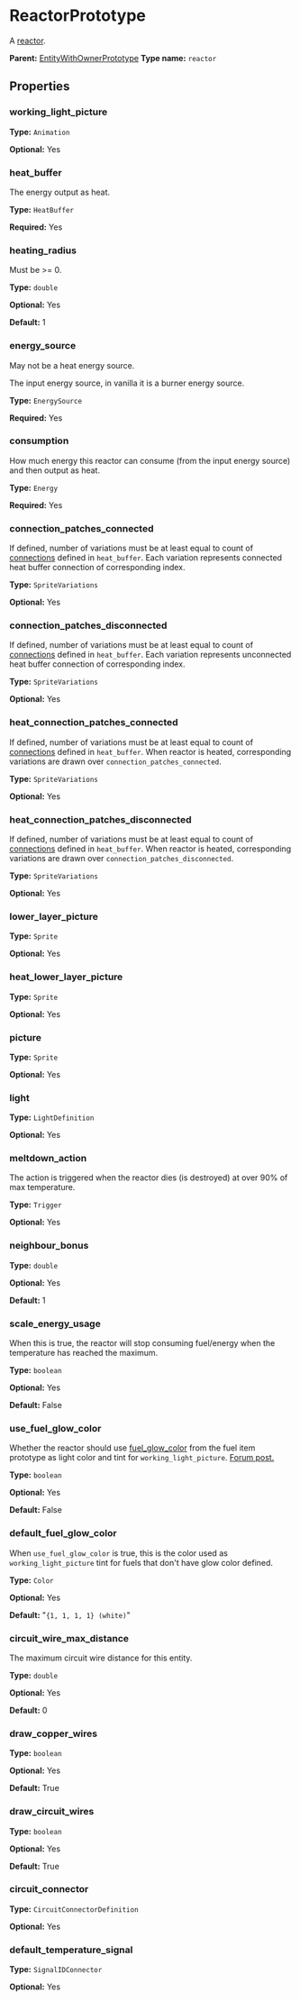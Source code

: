 # ReactorPrototype

A [reactor](https://wiki.factorio.com/Reactor).

**Parent:** [EntityWithOwnerPrototype](EntityWithOwnerPrototype.md)
**Type name:** `reactor`

## Properties

### working_light_picture

**Type:** `Animation`

**Optional:** Yes

### heat_buffer

The energy output as heat.

**Type:** `HeatBuffer`

**Required:** Yes

### heating_radius

Must be >= 0.

**Type:** `double`

**Optional:** Yes

**Default:** 1

### energy_source

May not be a heat energy source.

The input energy source, in vanilla it is a burner energy source.

**Type:** `EnergySource`

**Required:** Yes

### consumption

How much energy this reactor can consume (from the input energy source) and then output as heat.

**Type:** `Energy`

**Required:** Yes

### connection_patches_connected

If defined, number of variations must be at least equal to count of [connections](prototype:HeatBuffer::connections) defined in `heat_buffer`. Each variation represents connected heat buffer connection of corresponding index.

**Type:** `SpriteVariations`

**Optional:** Yes

### connection_patches_disconnected

If defined, number of variations must be at least equal to count of [connections](prototype:HeatBuffer::connections) defined in `heat_buffer`. Each variation represents unconnected heat buffer connection of corresponding index.

**Type:** `SpriteVariations`

**Optional:** Yes

### heat_connection_patches_connected

If defined, number of variations must be at least equal to count of [connections](prototype:HeatBuffer::connections) defined in `heat_buffer`. When reactor is heated, corresponding variations are drawn over `connection_patches_connected`.

**Type:** `SpriteVariations`

**Optional:** Yes

### heat_connection_patches_disconnected

If defined, number of variations must be at least equal to count of [connections](prototype:HeatBuffer::connections) defined in `heat_buffer`. When reactor is heated, corresponding variations are drawn over `connection_patches_disconnected`.

**Type:** `SpriteVariations`

**Optional:** Yes

### lower_layer_picture

**Type:** `Sprite`

**Optional:** Yes

### heat_lower_layer_picture

**Type:** `Sprite`

**Optional:** Yes

### picture

**Type:** `Sprite`

**Optional:** Yes

### light

**Type:** `LightDefinition`

**Optional:** Yes

### meltdown_action

The action is triggered when the reactor dies (is destroyed) at over 90% of max temperature.

**Type:** `Trigger`

**Optional:** Yes

### neighbour_bonus

**Type:** `double`

**Optional:** Yes

**Default:** 1

### scale_energy_usage

When this is true, the reactor will stop consuming fuel/energy when the temperature has reached the maximum.

**Type:** `boolean`

**Optional:** Yes

**Default:** False

### use_fuel_glow_color

Whether the reactor should use [fuel_glow_color](prototype:ItemPrototype::fuel_glow_color) from the fuel item prototype as light color and tint for `working_light_picture`. [Forum post.](https://forums.factorio.com/71121)

**Type:** `boolean`

**Optional:** Yes

**Default:** False

### default_fuel_glow_color

When `use_fuel_glow_color` is true, this is the color used as `working_light_picture` tint for fuels that don't have glow color defined.

**Type:** `Color`

**Optional:** Yes

**Default:** "`{1, 1, 1, 1} (white)`"

### circuit_wire_max_distance

The maximum circuit wire distance for this entity.

**Type:** `double`

**Optional:** Yes

**Default:** 0

### draw_copper_wires

**Type:** `boolean`

**Optional:** Yes

**Default:** True

### draw_circuit_wires

**Type:** `boolean`

**Optional:** Yes

**Default:** True

### circuit_connector

**Type:** `CircuitConnectorDefinition`

**Optional:** Yes

### default_temperature_signal

**Type:** `SignalIDConnector`

**Optional:** Yes

